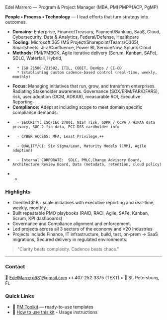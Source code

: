 <!--
[README.md](https://github.com/user-attachments/files/22415854/README.md)## Hi there 👋
[Uploading # 
-->
Edel Marrero — Program & Project Manager (MBA, PMI PMP®(ACP, PgMP)

**People • Process • Technology** — I lead efforts that turn strategy into outcomes.
- **Domains:** Enterprise, Finance/Treasury, Payment/Banking, SaaS, Cloud, Cybersecurity, Data & Analytics, Federal/Defense, Healthcare
- **Tooling:** Microsoft 365 (MS Project/Sharepoint/Teams/O365), Smartsheets, Jira/Confluence, Power BI, ServiceNow, Splunk Cloud
- **Methods:** PMI/PMBOK, Agile iterative delivery (Scrum, Kanban, SAFe), SDLC, Waterfall, Hybrid,
- 		* ISO 21500 /21502, ITIL, COBIT, DevOps / CI-CD
		* Establishing custom cadence-based control (real-time, weekly, monthly)
- **Focus:** Managing initiatives that run, grow, and transform enterprises. Radiating Stakeholder awareness. Governance (SOX/ERM/FAR/DFARS), risk, user adoption (OCM, ADKAR), measurable ROI, Executive Reporting-
- **Compliance:** Adept at including scope to meet domain specific compliance demands:
-		- SECURITY: ISO/IEC 27001, NIST risk, GDPR / CCPA / HIPAA data privacy, SOC 2 fin data, PCI-DSS cardholder info
-		- CYBER ACCESS: MFA, Least Privilege,++
-		- QUALITY/CI: Six Sigma/Lean, Maturity Models (CMMI, Agile adoption)
-		- Internal CORPORATE:  SDLC, PMLC,Change Advisory Board, Architecture Review Board, Data (metadata, retention, cloud policy) 
- - 

### Highlights
- Directed $1B+ scale initiatives with executive reporting and real-time, weekly, monthly .
- Built repeatable PMO playbooks (RAID, RACI, Agile, SAFe, Kanban, Scrum, KPI dashboards)
- Governance and Compliance alignment and enforcement.
- Led projects across all 3 sectors of the economy and >20 Industries
- Projects include Finance, IT infrastructure, build, test, on‑prem → SaaS migrations, Secured delivery in regulated environments.

> “Clarity beats complexity. Cadence beats chaos.”

---

### Contact
📧 EdelMarrero681@gmail.com • 📞 407‑252‑3375 (TEXT) • 📍 St. Petersburg, FL

### Quick Links
- 🧰 [PM Toolkit](https://github.com/GitEdel/pm-toolkit) — ready-to-use templates
- 🧭 [How to use this kit](https://github.com/GitEdel/pm-toolkit/tree/main/07-HowTo) - Usage instructions

<!-- Hello Edel, you have this readme file on your HP laptop - C:\Users\Enterprise\Documents\00 ADMIN\00 GitEdel\PM_GitHub_Starter_Kit\00-Profile-README

**GitEdel/GitEdel** is a ✨ _special_ ✨ repository because its `README.md` (this file) appears on your GitHub profile.

Here are some ideas to get you started:

- 🔭 I’m currently working on ...
- 🌱 I’m currently learning ...
- 👯 I’m looking to collaborate on ...
- 🤔 I’m looking for help with ...
- 💬 Ask me about ...
- 📫 How to reach me: ...
- 😄 Pronouns: ...
- ⚡ Fun fact: ...
-->
